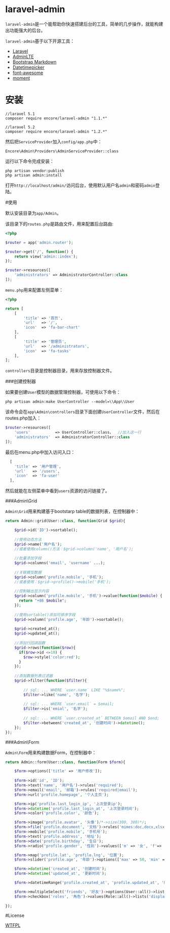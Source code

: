 # laravel-admin

`laravel-admin`是一个能帮助你快速搭建后台的工具，简单的几步操作，就能构建出功能强大的后台。

`laravel-admin`基于以下开源工具：

+ [Laravel](https://laravel.com/)
+ [AdminLTE](https://almsaeedstudio.com/)
+ [Bootstrap Markdown](http://toopay.github.io/bootstrap-markdown/)
+ [Datetimepicker](http://eonasdan.github.io/bootstrap-datetimepicker/)
+ [font-awesome](http://fontawesome.io)
+ [moment](http://momentjs.com/)

# 安装

```
//laravel 5.1
composer require encore/laravel-admin "1.1.*"

//laravel 5.2
composer require encore/laravel-admin "1.2.*"
```

然后把`ServiceProvider`加入`config/app.php`中：

```
Encore\Admin\Providers\AdminServiceProvider::class
```

运行以下命令完成安装：

```
php artisan vendor:publish
php artisan admin:install
```

打开`http://localhost/admin/`访问后台，使用默认用户名`admin`和密码`admin`登陆。

#使用

默认安装目录为`app/Admin`。

该目录下的`routes.php`是路由文件，用来配置后台路由:

```php
<?php

$router = app('admin.router');

$router->get('/', function() {
    return view('admin::index');
});

$router->resources([
    'administrators' => AdministratorController::class
]);
```

`menu.php`用来配置左侧菜单：
```php
<?php

return [
    [
        'title' => '首页',
        'url'   => '/',
        'icon'  => 'fa-bar-chart'
    ],
    [
        'title' => '管理员',
        'url'   => '/administrators',
        'icon'  => 'fa-tasks'
    ],
];
```

`controllers`目录是控制器目录，用来存放控制器文件。

###创建控制器

如果要创建`User`模型的数据管理控制器，可使用以下命令：
```
php artisan admin:make UserController --model=\\App\\User
```

该命令会在`app\Admin\controllers`目录下面创建`UserController`文件，然后在routes.php加入：
```php
$router->resources([
    'users'           => UserController::class，  //加入这一行
    'administrators'  => AdministratorController::class
]);
```

最后在menu.php中加入访问入口：

```php
  [
    'title' => '用户管理',
    'url'   => '/users',
    'icon'  => 'fa-user'
  ],
```

然后就能在左侧菜单中看到`users`资源的访问链接了。

###Admin\Grid

`Admin\Grid`用来构建基于bootstarp table的数据列表，在控制器中：

```php
return Admin::grid(User::class, function(Grid $grid){

    $grid->id('ID')->sortable();
    
    //使用动态方法
    $grid->name('用户名');
    //或者使用column()方法：$grid->column('name', '用户名');
    
    //批量添加字段
    $grid->columns('email', 'username' ...);
    
    //关联模型数据
    $grid->column('profile.mobile', '手机');
    //或者使用：$grid->profile()->mobile('手机');
    
    //控制输出显示内容
    $grid->column('profile.mobile', '手机')->value(function($mobile) {
      return "+86 $mobile";
    });
    
    //使用sortable()添加可排序字段
    $grid->column('profile.age', '年龄')->sortable();
    
    $grid->created_at();
    $grid->updated_at();
    
    //添加行回调函数
    $grid->rows(function($row){
      if($row->id <=10) {
        $row->style('color:red');
      }
    });
    
    //添加数据列表过滤器
    $grid->filter(function($filter){
    
        // sql: ... WHERE `user.name` LIKE "%$name%";
        $filter->like('name', '名字');
        
        // sql: ... WHERE `user.email` = $email;
        $filter->is('emial', '名字');
        
        // sql: ... WHERE `user.created_at` BETWEEN $email AND $end;
        $filter->between('created_at', '创建时间')->datetime();
    });
});

```

###Admin\Form

`Admin\Form`用来构建数据Form，在控制器中：

```php
return Admin::form(User::class, function(Form $form){

    $form->options(['title' => '用户修改']);
    
    $form->id('id', 'ID');
    $form->text('name', '用户名')->rules('required');
    $form->email('email', '邮箱')->rules('required|email');
    $form->url('profile.homepage', '个人主页');

    $form->ip('profile.last_login_ip', '上次登录ip');
    $form->datetime('profile.last_login_at', '上次登录时间');
    $form->color('profile.color', '颜色');

    $form->image('profile.avatar', '头像')/*->size(300, 300)*/;
    $form->file('profile.document', '文档')->rules('mimes:doc,docx,xlsx');
    $form->mobile('profile.mobile', '手机号');
    $form->text('profile.address', '地址');
    $form->date('profile.birthday', '生日');
    $form->radio('profile.gender', '性别')->values(['m' => '女', 'f'=> '男']);

    $form->map('profile.lat', 'profile.lng', '位置');
    $form->slider('profile.age', '年龄')->options(['max' => 50, 'min' => 20, 'step' => 1, 'postfix' => '岁']);

    $form->datetime('created_at', '创建时间');
    $form->datetime('updated_at', '更新时间');

    $form->datetimeRange('profile.created_at', 'profile.updated_at', '时间线');

    $form->multipleSelect('friends', '好友')->options(User::all()->lists('name', 'id'));
    $form->checkbox('roles', '角色')->values(Role::all()->lists('display_name', 'id'));
    
});
```

#License

[WTFPL](http://www.wtfpl.net/)
